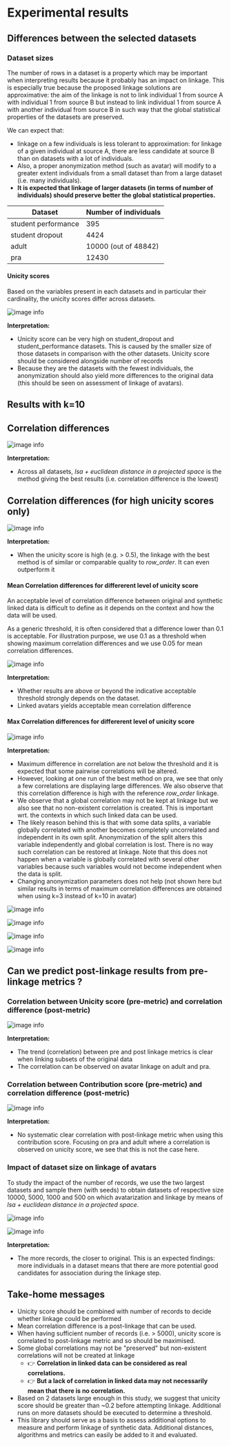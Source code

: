 # Experimental results

## Differences between the selected datasets

### Dataset sizes

The number of rows in a dataset is a property which may be important when
interpreting results because it probably has an impact on linkage. This is
especially true because the proposed linkage solutions are approximative: the
aim of the linkage is not to link individual 1 from source A with individual 1
from source B but instead to link individual 1 from source A with another
individual from source B in such way that the global statistical properties of
the datasets are preserved.

We can expect that:

- linkage on a few individuals is less tolerant to approximation: for linkage of
  a given individual at source A, there are less candidate at source B than on
  datasets with a lot of individuals.
- Also, a proper anonymization method (such as avatar) will modify to a greater
  extent individuals from a small dataset than from a large dataset (i.e. many
  individuals).
- **It is expected that linkage of larger datasets (in terms of number of
  individuals) should preserve better the global statistical properties.**

| Dataset    | Number of individuals |
| ---------- | --------------------- |
| student performance      | 395    |
| student dropout | 4424     |
| adult    | 10000 (out of 48842)    |
| pra    | 12430    |

#### Unicity scores

Based on the variables present in each datasets and in particular their
cardinality, the unicity scores differ across datasets.

![image info](../img/unicity_scores_per_dataset.png)

**Interpretation:**
- Unicity score can be very high on student_dropout and student_performance
  datasets. This is caused by the smaller size of those datasets in comparison
  with the other datasets. Unicity score should be considered alongside number
  of records
- Because they are the datasets with the fewest individuals, the anonymization
  should also yield more differences to the original data (this should be seen
  on assessment of linkage of avatars).



## Results with k=10

## Correlation differences
![image info](../img/correlation_differences_per_dataset.png)

**Interpretation:**
- Across all datasets, *lsa + euclidean distance in a projected space* is the
  method giving the best results (i.e. correlation difference is the lowest)


## Correlation differences (for high unicity scores only)
![image info](../img/correlation_differences_per_dataset_high_unicity_scores.png)

**Interpretation:**
- When the unicity score is high (e.g. > 0.5), the linkage with the best method is of
similar or comparable quality to *row_order*. It can even outperform it

#### Mean Correlation differences for differerent level of unicity score

An acceptable level of correlation difference between original and synthetic
linked data is difficult to define as it depends on the context and how the data
will be used.

As a generic threshold, it is often considered that a difference lower than 0.1
is acceptable. For illustration purpose, we use 0.1 as a threshold when showing
maximum correlation differences and we use 0.05 for mean correlation
differences.

![image info](../img/corr_mean_vs_unicity_bins_avatars.png)

**Interpretation:**
- Whether results are above or beyond the indicative acceptable threshold
  strongly depends on the dataset.
- Linked avatars yields acceptable mean correlation difference


#### Max Correlation differences for differerent level of unicity score
![image info](../img/corr_max_vs_unicity_bins_avatars.png)

**Interpretation:**
- Maximum difference in correlation are not below the threshold and it is
  expected that some pairwise correlations will be altered.
- However, looking at one run of the best method on pra, we see that only a few
  correlations are displaying large differences. We also observe that this
  correlation difference is high with the reference *row_order* linkage.
- We observe that a global correlation may not be kept at linkage but we also
  see that no non-existent correlation is created. This is important wrt. the
  contexts in which such linked data can be used.
- The likely reason behind this is that with some data splits, a variable
  globally correlated with another becomes completely uncorrelated and
  independent in its own split. Anonymization of the split alters this variable
  independently and global correlation is lost. There is no way such correlation
  can be restored at linkage. Note that this does not happen when a variable is
  globally correlated with several other variables because such variables would
  not become independent when the data is split.
- Changing anonymization parameters does not help (not shown here but similar
  results in terms of maximum correlation differences are obtained when using
  k=3 instead of k=10 in avatar)

![image info](../img/pra_linked_data__avatar__lsa__proj_eucl_all_source_correlations.png)

![image info](../img/pra_linked_data__avatar__lsa__row_order_correlations.png)

![image info](../img/pra_linked_data__avatar__lsa__gower_correlations.png)

![image info](../img/pra_linked_data__avatar__lsa__random_correlations.png)



## Can we predict post-linkage results from pre-linkage metrics ?

### Correlation between Unicity score (pre-metric) and correlation difference (post-metric)

![image info](../img/pre-post-unicity-corr_diff-bestmethod-only.png)

**Interpretation:**
- The trend (correlation) between pre and post linkage metrics is clear when
  linking subsets of the original data
- The correlation can be observed on avatar linkage on adult and pra.


### Correlation between Contribution score (pre-metric) and correlation difference (post-metric)

![image info](../img/pre-post-contribution-corr_diff-bestmethod-only.png)

**Interpretation:**
- No systematic clear correlation with post-linkage metric when using this
  contribution score. Focusing on pra and adult where a correlation is observed
  on unicity score, we see that this is not the case here.


### Impact of dataset size on linkage of avatars

To study the impact of the number of records, we use the two largest datasets
and sample them (with seeds) to obtain datasets of respective size 10000, 5000,
1000 and 500 on which avatarization and linkage by means of *lsa + euclidean
distance in a projected space*.

![image info](../img/number_of_records.png)

![image info](../img/number_of_records_with_regression_lines.png)

**Interpretation:**
- The more records, the closer to original. This is an expected findings: more
  individuals in a dataset means that there are more potential good candidates
  for association during the linkage step.

## Take-home messages

- Unicity score should be combined with number of records to decide whether
  linkage could be performed
- Mean correlation difference is a post-linkage that can be used.
- When having sufficient number of records (i.e. > 5000), unicity score is
  correlated to post-linkage metric and so should be maximised.
- Some global correlations may not be "preserved" but non-existent correlations
  will not be created at linkage
    - :point_right: **Correlation in linked data can be considered as real
      correlations.**
    - :point_right: **But a lack of correlation in linked data may not
      necessarily mean that there is no correlation.**
- Based on 2 datasets large enough in this study, we suggest that unicity score
  should be greater than ~0.2 before attempting linkage. Additional runs on more
  datasets should be executed to determine a threshold.
- This library should serve as a basis to assess additional options to measure
  and perform linkage of synthetic data. Additional distances, algorithms and
  metrics can easily be added to it and evaluated.
